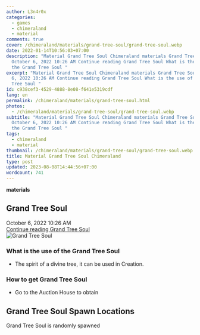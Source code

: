 ```yaml
---
author: L3n4r0x
categories:
  - games
  - chimeraland
  - material
comments: true
cover: /chimeraland/materials/grand-tree-soul/grand-tree-soul.webp
date: 2022-01-14T10:56:03+07:00
description: "Material Grand Tree Soul Chimeraland materials Grand Tree Soul
  October 6, 2022 10:26 AM Continue reading Grand Tree Soul What is the use of
  the Grand Tree Soul "
excerpt: "Material Grand Tree Soul Chimeraland materials Grand Tree Soul October
  6, 2022 10:26 AM Continue reading Grand Tree Soul What is the use of the Grand
  Tree Soul "
id: c938cef3-4529-4888-8e08-f641e5319cdf
lang: en
permalink: /chimeraland/materials/grand-tree-soul.html
photos:
  - /chimeraland/materials/grand-tree-soul/grand-tree-soul.webp
subtitle: "Material Grand Tree Soul Chimeraland materials Grand Tree Soul
  October 6, 2022 10:26 AM Continue reading Grand Tree Soul What is the use of
  the Grand Tree Soul "
tags:
  - chimeraland
  - material
thumbnail: /chimeraland/materials/grand-tree-soul/grand-tree-soul.webp
title: Material Grand Tree Soul Chimeraland
type: post
updated: 2023-08-08T14:44:56+07:00
wordcount: 741
---
```


<link
  rel="stylesheet"
  href="https://rawcdn.githack.com/dimaslanjaka/Web-Manajemen/870a349/css/bootstrap-5-3-0-alpha3-wrapper.css"
/>
<section id="bootstrap-wrapper">
  <div data-bs-theme="dark">
    <div
      class="row g-0 border rounded overflow-hidden flex-md-row mb-4 shadow-sm position-relative bg-dark text-light"
    >
      <div class="col p-4 d-flex flex-column position-static">
        <strong class="d-inline-block mb-2 text-success">materials</strong>
        <h2 class="mb-0">Grand Tree Soul</h2>
        <div class="mb-1 text-muted">October 6, 2022 10:26 AM</div>
        <a
          href="/chimeraland/materials/grand-tree-soul.html"
          class="stretched-link d-none text-primary"
          >Continue reading Grand Tree Soul</a
        >
      </div>
      <div class="col-auto d-none d-md-block d-lg-block">
        <img
          src="https://www.webmanajemen.com/chimeraland/materials/grand-tree-soul/grand-tree-soul.webp"
          alt="Grand Tree Soul"
        />
      </div>
    </div>
    <div class="row">
      <div class="col-lg-6 col-12 mb-2">
        <div class="card">
          <div class="card-body">
            <h3 class="card-title">What is the use of the Grand Tree Soul</h3>
            <div class="card-text">
              <ul>
                <li>
                  The spirit of a divine tree, it can be used in Creation.
                </li>
              </ul>
            </div>
          </div>
        </div>
      </div>
      <div class="col-lg-6 col-12 mb-2">
        <div class="card">
          <div class="card-body">
            <h3 class="card-title">How to get Grand Tree Soul</h3>
            <div class="card-text">
              <ul>
                <li>Go to the Auction House to obtain</li>
              </ul>
            </div>
          </div>
        </div>
      </div>
      <div class="col-12 mb-2">
        <h2>Grand Tree Soul Spawn Locations</h2>
        <p>Grand Tree Soul is randomly spawned</p>
      </div>
    </div>
  </div>
</section>